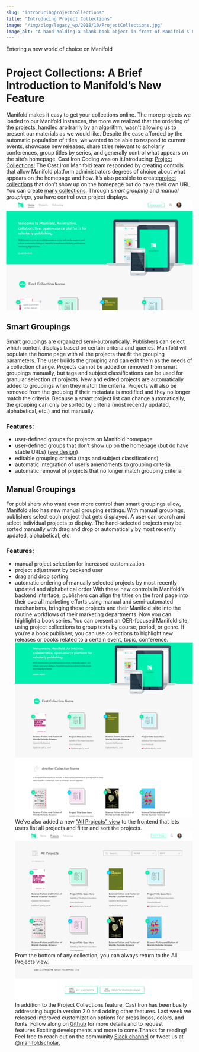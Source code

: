 ```yaml
---
slug: "introducingprojectcollections"
title: "Introducing Project Collections"
image: "/img/blog/legacy_wp/2018/10/ProjectCollections.jpg"
image_alt: "A hand holding a blank book object in front of Manifold's Featured Project icon with text that reads Hmmmm.... we could feature projects about voting! Or prepare our collection for the upcoming conference and showcase new titles... what will your Manifold homepage display?"
---
```


Entering a new world of choice on Manifold

<!--truncate-->

# Project Collections: A Brief Introduction to Manifold’s New Feature

Manifold makes it easy to get your collections online. The more projects we loaded to our Manifold instances, the more we realized that the ordering of the projects, handled arbitrarily by an algorithm, wasn't allowing us to present our materials as we would like. Despite the ease afforded by the automatic population of titles, we wanted to be able to respond to current events, showcase new releases, share titles relevant to scholarly conferences, group titles by series, and generally control what appears on the site’s homepage. Cast Iron Coding was on it.Introducing: [Project Collections!](https://marvelapp.com/9aeggi1/screen/46424325) The Cast Iron Manifold team responded by creating controls that allow Manifold platform administrators degrees of choice about what appears on the homepage and how. It’s also possible to create[project collections](https://marvelapp.com/9aeggi1/screen/46424311) that don’t show up on the homepage but do have their own URL. You can create [many collections](https://marvelapp.com/9aeggi1/screen/46424307). Through _smart grouping_ and _manual groupings_, you have control over project displays.[![Display of Manifold homepage with landing block plus first collection block](/img/blog/legacy_wp/2018/10/Screen-Shot-2018-10-10-at-12.24.50-PM.png)](https://marvelapp.com/9aeggi1/screen/46424325)
## Smart Groupings
Smart groupings are organized semi-automatically. Publishers can select which content displays based on certain criteria and queries. Manifold will populate the home page with all the projects that fit the grouping parameters. The user builds the grouping and can edit them as the needs of a collection change. Projects cannot be added or removed from smart groupings manually, but tags and subject classifications can be used for granular selection of projects. New and edited projects are automatically added to groupings when they match the criteria. Projects will also be removed from the grouping if their metadata is modified and they no longer match the criteria. Because a smart project list can change automatically, the grouping can only be sorted by criteria (most recently updated, alphabetical, etc.) and not manually.
### Features:

- user-defined groups for projects on Manifold homepage
- user-defined groups that don’t show up on the homepage (but do have stable URLs) ([see design](https://marvelapp.com/9aeggi1/screen/46424311))
- editable grouping criteria (tags and subject classifications)
- automatic integration of user’s amendments to grouping criteria
- automatic removal of projects that no longer match grouping criteria

## Manual Groupings
For publishers who want even more control than smart groupings allow, Manifold also has new manual grouping settings. With manual groupings, publishers select each project that gets displayed. A user can search and select individual projects to display. The hand-selected projects may be sorted manually with drag and drop or automatically by most recently updated, alphabetical, etc.
### Features:

- manual project selection for increased customization
- project adjustment by backend user
- drag and drop sorting
- automatic ordering of manually selected projects by most recently updated and alphabetical order
With these new controls in Manifold’s backend interface, publishers can align the titles on the front page into their overall marketing efforts using manual and semi-automated mechanisms, bringing these projects and their Manifold site into the routine workflows of their marketing departments. Now you can highlight a book series. You can present an OER-focused Manifold site, using project collections to group texts by course, period, or genre. If you’re a book publisher, you can use collections to highlight new releases or books related to a certain event, topic, conference.[![Screenshot showing several stacked collections](/img/blog/legacy_wp/2018/10/Screen-Shot-2018-10-10-at-12.25.49-PM.png)](https://marvelapp.com/9aeggi1/screen/46424325)We’ve also added a new [“All Projects” view](https://marvelapp.com/9aeggi1/screen/46424346) to the frontend that lets users list all projects and filter and sort the projects.[![](/img/blog/legacy_wp/2018/10/Screen-Shot-2018-10-10-at-12.31.59-PM.png)](https://marvelapp.com/9aeggi1/screen/46424346) From the bottom of any collection, you can always return to the All Projects view. [![](/img/blog/legacy_wp/2018/10/Screen-Shot-2018-10-10-at-12.26.12-PM.png)](/img/blog/legacy_wp/2018/10/Screen-Shot-2018-10-10-at-12.26.12-PM.png)In addition to the Project Collections feature, Cast Iron has been busily addressing bugs in version 2.0 and adding other features. Last week we released improved customization options for press logos, colors, and fonts. Follow along on [Github](https://github.com/ManifoldScholar/manifold/projects/7) for more details and to request features.Exciting developments and more to come.Thanks for reading! Feel free to reach out on the community [Slack channel](https://manifold-slackin.herokuapp.com/) or tweet us at [@manifoldscholar.](https://twitter.com/ManifoldScholar) &nbsp;

